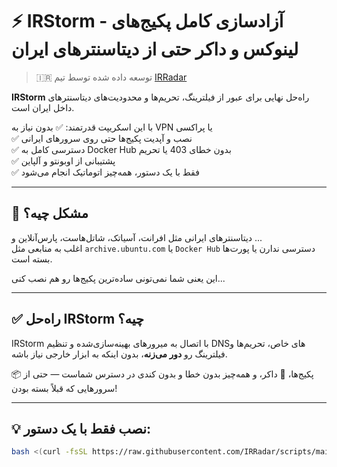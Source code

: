 # ⚡ IRStorm - آزادسازی کامل پکیج‌های لینوکس و داکر حتی از دیتاسنترهای ایران

> 🇮🇷 توسعه داده شده توسط تیم [IRRadar](https://t.me/IRRadar)

**IRStorm** راه‌حل نهایی برای عبور از فیلترینگ، تحریم‌ها و محدودیت‌های دیتاسنترهای داخل ایران است.

با این اسکریپت قدرتمند:
✅ بدون نیاز به VPN یا پراکسی  
✅ نصب و آپدیت پکیج‌ها حتی روی سرورهای ایرانی  
✅ دسترسی کامل به Docker Hub بدون خطای 403 یا تحریم  
✅ پشتیبانی از اوبونتو و آلپاین  
✅ فقط با یک دستور، همه‌چیز اتوماتیک انجام می‌شود

---

## 🚫 مشکل چیه؟

دیتاسنترهای ایرانی مثل افرانت، آسیاتک، شاتل‌هاست، پارس‌آنلاین و ...  
اغلب به منابعی مثل `archive.ubuntu.com` یا `Docker Hub` دسترسی ندارن یا پورت‌ها بسته‌ است.

این یعنی شما نمی‌تونی ساده‌ترین پکیج‌ها رو هم نصب کنی...

---

## ✅ راه‌حل IRStorm چیه؟

IRStorm با اتصال به میرورهای بهینه‌سازی‌شده و تنظیم DNSهای خاص، تحریم‌ها و فیلترینگ رو **دور می‌زنه**، بدون اینکه به ابزار خارجی نیاز باشه.

📦 پکیج‌ها، 🐳 داکر، و همه‌چیز بدون خطا و بدون کندی در دسترس شماست — حتی از سرورهایی که قبلاً بسته بودن!

---

## 💡 نصب فقط با یک دستور:

```bash
bash <(curl -fsSL https://raw.githubusercontent.com/IRRadar/scripts/main/irr_setup.sh)
